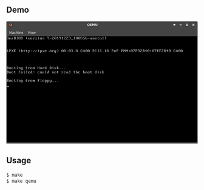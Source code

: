 ## Demo

![template](https://github.com/watermelon892/OSPractice/blob/master/03/pic/03.png)

## Usage

```
$ make
$ make qemu
```
